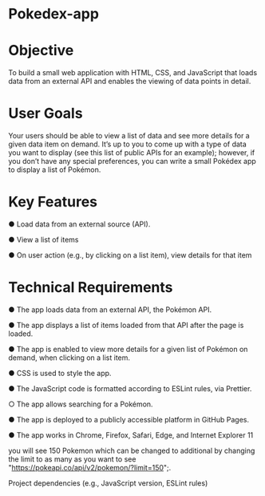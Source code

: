 # Pokedex-app

# Objective
To build a small web application with HTML, CSS, and JavaScript that loads
data from an external API and enables the viewing of data points in detail.

# User Goals
Your users should be able to view a list of data and see more details for a given data item on demand.
It’s up to you to come up with a type of data you want to display (see this list of public APIs for an
example); however, if you don’t have any special preferences, you can write a small Pokédex app to
display a list of Pokémon.

# Key Features

● Load data from an external source (API).

● View a list of items

● On user action (e.g., by clicking on a list item), view details for that item


# Technical Requirements

● The app loads data from an external API, the Pokémon API.

● The app displays a list of items loaded from that API after the page is loaded.

● The app is enabled to view more details for a given list of Pokémon on
demand, when clicking on a list item.

● CSS is used to style the app.

● The JavaScript code is formatted according to ESLint rules, via Prettier.

○ The app allows searching for a Pokémon.

● The app is deployed to a publicly accessible platform in GitHub Pages.

● The app works in Chrome, Firefox, Safari, Edge, and Internet Explorer 11

   you will see 150 Pokemon which can be changed to additional by changing the limit to as many as you want to see
            "https://pokeapi.co/api/v2/pokemon/?limit=150";.
            
Project dependencies (e.g., JavaScript version, ESLint rules)
